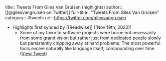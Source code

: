 title:: Tweets From Giles Van Gruisen (highlights)
author:: [[@gilesvangruisen on Twitter]]
full-title:: "Tweets From Giles Van Gruisen"
category:: #tweets
url:: https://twitter.com/gilesvangruisen

- Highlights first synced by [[Readwise]] [[Nov 19th, 2022]]
	- Some of my favorite software projects were borne not necessarily from some grand vision but rather just from dedicated people slowly but persistently chipping away at hard problems. The most powerful tools evolve naturally like language itself, compounding over time. ([View Tweet](https://twitter.com/gilesvangruisen/status/1424919936678383617))